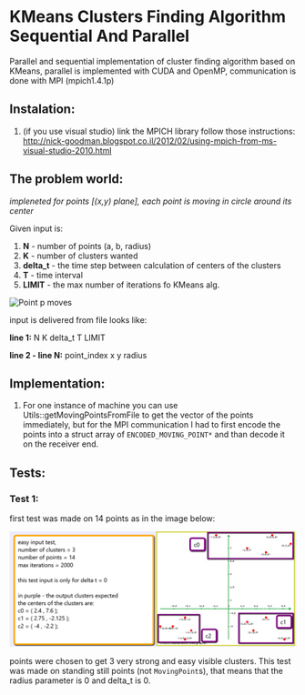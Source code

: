 # KMeans Clusters Finding Algorithm Sequential And Parallel

Parallel and sequential implementation of cluster finding algorithm based on KMeans, parallel is implemented with CUDA and OpenMP, communication is done with MPI (mpich1.4.1p)

## Instalation:
1. (if you use visual studio) link the MPICH library follow those instructions: http://nick-goodman.blogspot.co.il/2012/02/using-mpich-from-ms-visual-studio-2010.html

## The problem world:

*impleneted for points [(x,y) plane], each point is moving in circle around its center*

Given input is:

1. **N** - number of points (a, b, radius)
2. **K** - number of clusters wanted
2. **delta_t** - the time step between calculation of centers of the clusters
3. **T** - time interval
4. **LIMIT** - the max number of iterations fo KMeans alg.

![Point p moves](https://s18.postimg.org/jdsa8btah/2016_10_19_1119.png)

input is delivered from file looks like:

**line 1:** N K delta_t T LIMIT

**line 2 - line N:** point_index x y radius

## Implementation:
1. For one instance of machine you can use Utils::getMovingPointsFromFile to get the vector of the points immediately, but for the MPI communication I had to first encode the points into a struct array of `ENCODED_MOVING_POINT*` and than decode it on the receiver end.

## Tests:
### Test 1:
first test was made on 14 points as in the image below:

![Point p moves](https://raw.githubusercontent.com/dimagimburg/KMeansAlgorithmSequentialAndParallel/master/input_test_1.png)

points were chosen to get 3 very strong and easy visible clusters. This test was made on standing still points (not `MovingPoint`s), that means that the radius parameter is 0 and delta_t is 0.
